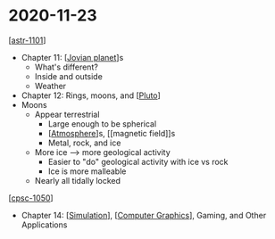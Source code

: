 # 2020-11-23

[[astr-1101]]

- Chapter 11: [[Jovian planet]]s
  - What's different?
  - Inside and outside
  - Weather
- Chapter 12: Rings, moons, and [[Pluto]]
- Moons
  - Appear terrestrial
    - Large enough to be spherical
    - [[Atmosphere]]s, [[magnetic field]]s
    - Metal, rock, and ice
  - More ice --> more geological activity
    - Easier to "do" geological activity with ice vs rock
    - Ice is more malleable
  - Nearly all tidally locked

[[cpsc-1050]]

- Chapter 14: [[Simulation]], [[Computer Graphics]], Gaming, and Other Applications

[//begin]: # "Autogenerated link references for markdown compatibility"
[astr-1101]: astr-1101 "ASTR 1101 - Intro to the Solar System"
[Jovian planet]: jovian-planet "Jovian Planet"
[Pluto]: pluto "Pluto"
[Atmosphere]: atmosphere "Atmosphere"
[cpsc-1050]: cpsc-1050 "CPSC 1050 - Introduction to Computer Science"
[Simulation]: simulation "Simulation"
[Computer Graphics]: computer-graphics "Computer Graphics"
[//end]: # "Autogenerated link references"